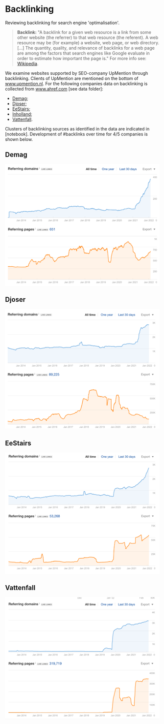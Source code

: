 # Backlinking
Reviewing backlinking for search engine 'optimalisation'.

> **Backlink:** "A backlink for a given web resource is a link from some other website (the referrer) to that web resource (the referent). A web resource may be (for example) a website, web page, or web directory. [...] The quantity, quality, and relevance of backlinks for a web page are among the factors that search engines like Google evaluate in order to estimate how important the page is." For more info see: <a href="https://en.wikipedia.org/wiki/Backlink" target="_blank">Wikipedia</a>.

We examine websites supported by SEO-company UpMention through backlinking. Clients of UpMention are mentioned on the bottom of <a href="https://upmention.nl/" target="_blank">www.upmention.nl</a>. For the following companies data on backlinking is collected from <a href="https://ahref.com" target="_blank">www.ahref.com</a> [see data folder]: 
- <a href="https://demag.nl" target="_blank">Demag</a>;
- <a href="https://djoser.nl" target="_blank">Djoser</a>;
- <a href="https://eestairs.com" target="_blank">EeStairs</a>;
- <a href="https://inholland.nl" target="_blank">Inholland</a>;
- <a href="https://vattenfall.nl" target="_blank">Vattenfall</a>.

Clusters of backlinking sources as identified in the data are indicated in [notebook]. Development of #backlinks over time for 4/5 companies is shown below.

## Demag
![image](/images/demag_timeline.png)

## Djoser
![image](/images/Djoser_timeline.png)

## EeStairs
![image](/images/eestairs_timeline.png)

## Vattenfall
![image](/images/Vattenfall_timeline.png)


